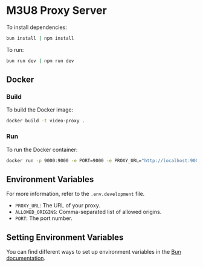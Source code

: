 # M3U8 Proxy Server

To install dependencies:

```bash
bun install | npm install
```

To run:

```bash
bun run dev | npm run dev
```

## Docker

### Build

To build the Docker image:

```bash
docker build -t video-proxy .
```

### Run

To run the Docker container:

```bash
docker run -p 9000:9000 -e PORT=9000 -e PROXY_URL="http://localhost:9000" -e ALLOWED_ORIGINS="http://localhost:9000,http://localhost" video-proxy
```

## Environment Variables

For more information, refer to the `.env.development` file.

-   `PROXY_URL`: The URL of your proxy.
-   `ALLOWED_ORIGINS`: Comma-separated list of allowed origins.
-   `PORT`: The port number.

## Setting Environment Variables

You can find different ways to set up environment variables in the [Bun documentation](https://bun.sh/docs/runtime/env#setting-environment-variables).
